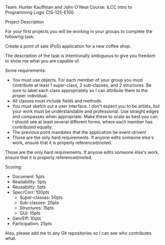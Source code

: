 Team: Hunter Kauffman and John O'Neal
Course: ILCC Intro to Programming Logic CIS-125-E100

Project Description

For your first projects you will be working in your groups to complete the following task:

Create a point of sale (PoS) application for a new coffee shop.

The description of the task is intentionally ambiguous to give you freedom to show me what you are capable of.

Some requirements:

- You must use objects. For each member of your group you must contribute at least 1 super-class, 2 sub-classes, and 2 structures. Be sure to label each class appropriately so I can attribute them to the proper individual.
- All classes must include fields and methods.
- You must sketch out a user interface. I don't expect you to be artists, but your work must be understandable and professional. Use straight edges and compasses when appropriate. Make these to scale as best you can. I should see at least several different forms, where each member has contributed equally.
- The previous point mandates that the application be event-driven!
- Those are the only hard requirements. If anyone edits someone else's work, ensure that it is properly referenced/noted.

Those are the only hard requirements. If anyone edits someone else's work, ensure that it is properly referenced/noted.

Scoring:

- Document: 5pts
- Readability: 5pts
- Reusability: 5pts
- Spec/Corr: 100pts
    - Super-classes: 50pts
    - Sub-classes: 20pts
    - Structures: 15pts
    - GUI: 15pts
- Gen/Eff: 10pts
- Participation: 25pts

Also, please add me to any Git repositories so I can see who contributes what.
